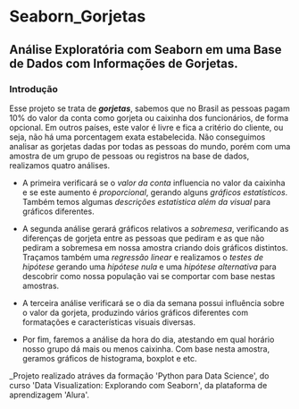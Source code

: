 # Seaborn_Gorjetas
## Análise Exploratória com Seaborn em uma Base de Dados com Informações de Gorjetas.

### Introdução
Esse projeto se trata de _**gorjetas**_, sabemos que no Brasil as pessoas pagam 10% do valor da conta como gorjeta ou caixinha dos funcionários, de forma opcional. Em outros países, este valor é livre e fica a critério do cliente, ou seja, não há uma porcentagem exata estabelecida. Não conseguimos analisar as gorjetas dadas por todas as pessoas do mundo, porém com uma amostra de um grupo de pessoas ou registros na base de dados, realizamos quatro análises.

* A primeira verificará se o _valor da conta_ influencia no valor da caixinha e se este aumento é _proporcional_, gerando alguns _gráficos estatísticos_. Também temos algumas _descrições estatística além da visual_ para gráficos diferentes.

* A segunda análise gerará gráficos relativos a _sobremesa_, verificando as diferenças de gorjeta entre as pessoas que pediram e as que não pediram a sobremesa em nossa amostra criando dois gráficos distintos. Traçamos também uma _regressão linear_ e realizamos o _testes de hipótese_ gerando uma _hipótese nula_ e uma _hipótese alternativa_ para descobrir como nossa população vai se comportar com base nestas amostras.

* A terceira análise verificará se o dia da semana possui influência sobre o valor da gorjeta, produzindo vários gráficos diferentes com formatações e características visuais diversas.

* Por fim, faremos a análise da hora do dia, atestando em qual horário nosso grupo dá mais ou menos caixinha. Com base nesta amostra, geramos gráficos de histograma, boxplot e etc.

_Projeto realizado atráves da formação 'Python para Data Science', do curso 'Data Visualization: Explorando com Seaborn', da plataforma de aprendizagem 'Alura'.

